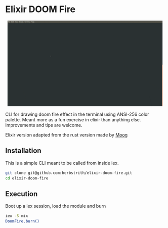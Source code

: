 # Elixir DOOM Fire

<p align="center">
    <img src="https://github.com/herbstrith/elixir-doom-fire/blob/master/elixir-doom-fire.gif?raw=true" width="490">
</p>

CLI for drawing doom fire effect in the terminal using ANSI-256 color palette. Meant more as a fun exercise in elixir than anything else. Improvements and tips are welcome.


Elixir version adapted from the rust version made by [Moog](https://github.com/moog/rust-doom-fire)

## Installation

This is a simple CLI meant to be called from inside iex.

```sh
git clone git@github.com:herbstrith/elixir-doom-fire.git
cd elixir-doom-fire
```

## Execution
Boot up a iex session, load the module and burn

```sh
iex -S mix
DoomFire.burn()
```
